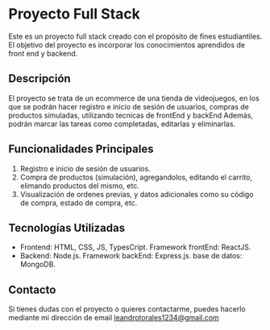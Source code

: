 # Proyecto Full Stack

Este es un proyecto full stack creado con el propósito de fines estudiantiles.
El objetivo del proyecto es incorporar los conocimientos aprendidos de front end y backend.

## Descripción

El proyecto se trata de un ecommerce de una tienda de videojuegos, en los que se podrán hacer registro e inicio de sesión de usuarios, compras de productos simuladas, utilizando tecnicas de frontEnd y backEnd
Además, podrán marcar las tareas como completadas, editarlas y eliminarlas.

## Funcionalidades Principales

1. Registro e inicio de sesión de usuarios.
2. Compra de productos (simulación), agregandolos, editando el carrito, elimando productos del mismo, etc.
3. Visualización de ordenes previas, y datos adicionales como su código de compra, estado de compra, etc.

## Tecnologías Utilizadas

- Frontend: HTML, CSS, JS, TypesCript.
  Framework frontEnd: ReactJS.
- Backend: Node.js.
  Framework backEnd: Express.js.
  base de datos: MongoDB.

## Contacto

Si tienes dudas con el proyecto o quieres contactarme, puedes hacerlo mediante mi dirección de email leandrotorales1234@gmail.com
